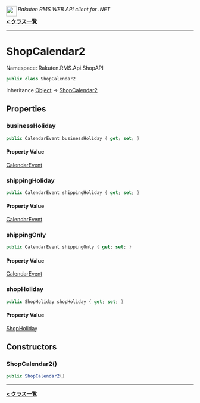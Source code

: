 <img align="left" style="height: 2em;" src="https://webservice.rakuten.co.jp/favicon.ico"><em>Rakuten RMS WEB API client for .NET</em>

[**< クラス一覧**](./)
- - -

# ShopCalendar2

Namespace: Rakuten.RMS.Api.ShopAPI

```csharp
public class ShopCalendar2
```

Inheritance [Object](https://docs.microsoft.com/en-us/dotnet/api/system.object) → [ShopCalendar2](./rakuten.rms.api.shopapi.shopcalendar2)

## Properties

### <a id="properties-businessholiday"/>**businessHoliday**

```csharp
public CalendarEvent businessHoliday { get; set; }
```

#### Property Value

[CalendarEvent](./rakuten.rms.api.shopapi.calendarevent)<br>

### <a id="properties-shippingholiday"/>**shippingHoliday**

```csharp
public CalendarEvent shippingHoliday { get; set; }
```

#### Property Value

[CalendarEvent](./rakuten.rms.api.shopapi.calendarevent)<br>

### <a id="properties-shippingonly"/>**shippingOnly**

```csharp
public CalendarEvent shippingOnly { get; set; }
```

#### Property Value

[CalendarEvent](./rakuten.rms.api.shopapi.calendarevent)<br>

### <a id="properties-shopholiday"/>**shopHoliday**

```csharp
public ShopHoliday shopHoliday { get; set; }
```

#### Property Value

[ShopHoliday](./rakuten.rms.api.shopapi.shopholiday)<br>

## Constructors

### <a id="constructors-.ctor"/>**ShopCalendar2()**

```csharp
public ShopCalendar2()
```


- - -
[**< クラス一覧**](./)
